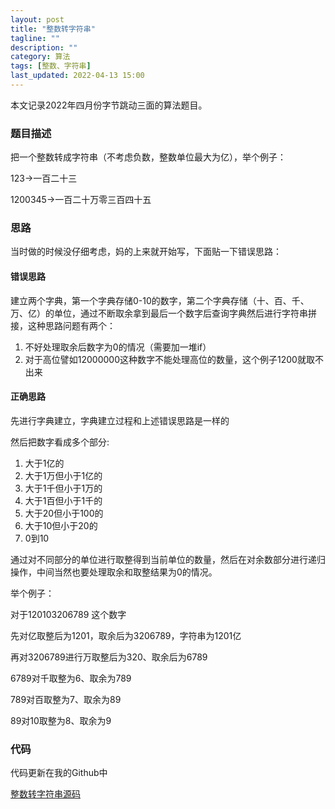 ```yaml
---
layout: post
title: "整数转字符串"
tagline: ""
description: ""
category: 算法
tags: [整数、字符串]
last_updated: 2022-04-13 15:00
---
```


本文记录2022年四月份字节跳动三面的算法题目。

### 题目描述

把一个整数转成字符串（不考虑负数，整数单位最大为亿），举个例子：

123->一百二十三

1200345->一百二十万零三百四十五

### 思路

当时做的时候没仔细考虑，妈的上来就开始写，下面贴一下错误思路：

#### 错误思路

建立两个字典，第一个字典存储0-10的数字，第二个字典存储（十、百、千、万、亿）的单位，通过不断取余拿到最后一个数字后查询字典然后进行字符串拼接，这种思路问题有两个：

1. 不好处理取余后数字为0的情况（需要加一堆if）
2. 对于高位譬如12000000这种数字不能处理高位的数量，这个例子1200就取不出来

#### 正确思路

先进行字典建立，字典建立过程和上述错误思路是一样的

然后把数字看成多个部分:

1. 大于1亿的
2. 大于1万但小于1亿的
3. 大于1千但小于1万的
4. 大于1百但小于1千的
5. 大于20但小于100的
6. 大于10但小于20的
7. 0到10

通过对不同部分的单位进行取整得到当前单位的数量，然后在对余数部分进行递归操作，中间当然也要处理取余和取整结果为0的情况。

举个例子：

对于120103206789 这个数字

先对亿取整后为1201，取余后为3206789，字符串为1201亿

再对3206789进行万取整后为320、取余后为6789

6789对千取整为6、取余为789

789对百取整为7、取余为89

89对10取整为8、取余为9

### 代码

代码更新在我的Github中

[整数转字符串源码](https://github.com/shijianan201/DailyAlgorithm/blob/main/src/com/sja/algorithm/daily/Daily_3.kt)